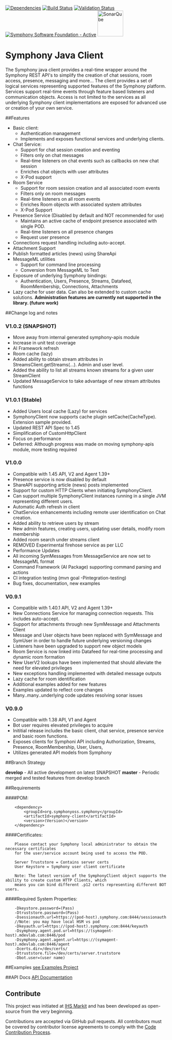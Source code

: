 [![Dependencies](https://www.versioneye.com/user/projects/5770f47919424d000f2e0095/badge.svg?style=flat-square)](https://www.versioneye.com/user/projects/5770f47919424d000f2e0095)
[![Build Status](https://travis-ci.org/symphonyoss/symphony-java-client.svg)](https://travis-ci.org/symphonyoss/symphony-java-client)
[![Validation Status](https://scan.coverity.com/projects/9112/badge.svg?flat=1)](https://scan.coverity.com/projects/symphonyoss-symphony-java-client)
[![Symphony Software Foundation - Active](https://cdn.rawgit.com/symphonyoss/contrib-toolbox/master/images/ssf-badge-active.svg)](https://symphonyoss.atlassian.net/wiki/display/FM/Active)
<a href="https://sonarqube.com/overview?id=org.symphonyoss.symphony%3Asymphony-java-client"><img src="https://www.sonarqube.org/assets/logo-31ad3115b1b4b120f3d1efd63e6b13ac9f1f89437f0cf6881cc4d8b5603a52b4.svg" title="SonarQube" width="80"/></a>

Symphony Java Client
====================

The Symphony java client provides a real-time wrapper around the Symphony REST API's to simplify the creation of chat sessions, room access, presence, messaging and more...  The client provides a set of logical services representing supported features of the Symphony platform.  Services support real-time events through feature based listeners and communication objects.  Access is not limited to the services as all underlying Symphony client implementations are exposed for advanced use or creation of your own service.

##Features
* Basic client:
    * Authentication management
    * Implements and exposes functional services and underlying clients.
* Chat Service:
    * Support for chat session creation and eventing
    * Filters only on chat messages
    * Real-time listeners on chat events such as callbacks on new chat session
    * Enriches chat objects with user attributes
    * X-Pod support
* Room Service
    * Support for room session creation and all associated room events
    * Filters only on room messages
    * Real-time listeners on all room events
    * Enriches Room objects with associated system attributes
    * X-Pod Support
* Presence Service (Disabled by default and NOT recommended for use)
    * Maintains an active cache of endpoint presence associated with single POD.
    * Real-time listeners on all presence changes
    * Request user presence
* Connections request handling including auto-accept.
* Attachment Support
* Publish formatted articles (news) using ShareApi
* MessageML utilities
    * Support for command line processing
    * Conversion from MessageML to Text
* Exposure of underlying Symphony bindings:
    * Authentication, Users, Presence, Streams, Datafeed, RoomMembership, Connections, Attachments
* Lazy cache for user data.  Can also be extended to custom cache solutions. 
**Administration features are currently not supported in the library. (future work)**



##Change log and notes

### V1.0.2 (SNAPSHOT)
* Move away from internal generated symphony-apis module
* Increase in unit test coverage
* AI Framework refresh
* Room cache (lazy)
* Added ability to obtain stream attributes in StreamsClient.getStreams(...).  Admin and user level.
* Added the ability to list all streams known streams for a given user StreamClient
* Updated MessageService to take advantage of new stream attributes functions


### V1.0.1 (Stable)
* Added Users local cache (Lazy) for services
* SymphonyClient now supports cache plugin setCache(CacheType). Extension sample provided.
* Updated REST API Spec to 1.45
* Simplification of CustomHttpClient
* Focus on performance
* Deferred: Although progress was made on moving symphony-apis module, more testing required 


### V1.0.0 
* Compatible with 1.45 API, V2 and Agent 1.39+
* Presence service is now disabled by default
* ShareAPI supporting article (news) posts implemented
* Support for custom HTTP Clients when initiating SymphonyClient.
* Can support multiple SymphonyClient instances running in a single JVM representing different users.
* Automatic Auth refresh in client
* ChatService enhancements including remote user identification on Chat creation.
* Added ability to retrieve users by stream
* New admin features, creating users, updating user details, modify room membership
* Added room search under streams client
* REMOVED Experimental firehose service as per LLC
* Performance Updates
* All incoming SymMessages from MessageService are now set to MessageML format
* Command Framework (AI Package) supporting command parsing and actions
* CI integration testing (mvn goal -Pintegration-testing)
* Bug fixes, documentation, new examples

### V0.9.1 

* Compatible with 1.40.1 API, V2 and Agent 1.39+
* New Connections Service for managing connection requests.  This includes auto-accept.
* Support for attachments through new SymMessage and Attachments Client
* Message and User objects have been replaced with SymMessage and SymUser in order to handle future underlying versioning changes
* Listeners have been upgraded to support new object models
* Room Service is now linked into Datafeed for real-time processing and dynamic room formation
* New UserV2 lookups have been implemented that should alleviate the need for elevated privileges
* New exceptions handling implemented with detailed message outputs
* Lazy cache for room identification
* Additional examples added for new features
* Examples updated to reflect core changes
* Many..many..underlying code updates resolving sonar issues

### V0.9.0 

* Compatible with 1.38 API, V1 and Agent
* Bot user requires elevated privileges to acquire
* Inititial release includes the basic client, chat service, presence service and basic room functions.
* Exposes clients for Symphoni API including Authorization, Streams, Presence, RoomMembership, User, Users,
* Utilizes generated API models from Symphony

##Branch Strategy

**develop** - All active development on latest SNAPSHOT
**master**  - Periodic merged and tested features from develop branch



##Requirements

####POM:

        <dependency>
            <groupId>org.symphonyoss.symphony</groupId>
            <artifactId>symphony-client</artifactId>
            <version>(Version)</version>
        </dependency>

####Certificates:

        Please contact your Symphony local administrator to obtain the necessary certificates
        for the user/service account being used to access the POD.

        Server Truststore = Contains server certs
        User Keystore = Symphony user client certificate

        Note: The latest version of the SymphonyClient object supports the ability to create custom HTTP Clients, which
        means you can bind different .p12 certs representing different BOT users.


####Required System Properties:

        -Dkeystore.password=(Pass)
        -Dtruststore.password=(Pass)
        -Dsessionauth.url=https://(pod-host).symphony.com:8444/sessionauth
        //Note: you may have local HSM vs pod
        -Dkeyauth.url=https://(pod-host).symphony.com:8444/keyauth
        -Dsymphony.agent.pod.url=https://(symagent-host).mdevlab.com:8446/pod
        -Dsymphony.agent.agent.url=https://(symagent-host).mdevlab.com:8446/agent
        -Dcerts.dir=/dev/certs/
        -Dtruststore.file=/dev/certs/server.truststore
        -Dbot.user=(user name)

##Examples
[see Examples Project](https://github.com/symphonyoss/symphony-java-sample-bots)


##API Docs
[API Documentation](http://symphonyoss.github.io/symphony-java-client/index.html)

## Contribute
This project was initiated at [IHS Markit](https://www.ihsmarkit.com) and has been developed as open-source from the very beginning.

Contributions are accepted via GitHub pull requests. All contributors must be covered by contributor license agreements to comply with the [Code Contribution Process](https://symphonyoss.atlassian.net/wiki/display/FM/Code+Contribution+Process).
